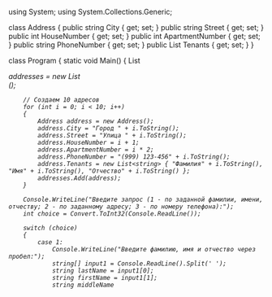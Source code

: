 using System;
using System.Collections.Generic;

class Address
{
    public string City { get; set; }
    public string Street { get; set; }
    public int HouseNumber { get; set; }
    public int ApartmentNumber { get; set; }
    public string PhoneNumber { get; set; }
    public List<string> Tenants { get; set; }
}

class Program
{
    static void Main()
    {
        List<Address> addresses = new List<Address>();

        // Создаем 10 адресов
        for (int i = 0; i < 10; i++)
        {
            Address address = new Address();
            address.City = "Город " + i.ToString();
            address.Street = "Улица " + i.ToString();
            address.HouseNumber = i + 1;
            address.ApartmentNumber = i * 2;
            address.PhoneNumber = "(999) 123-456" + i.ToString();
            address.Tenants = new List<string> { "Фамилия" + i.ToString(), "Имя" + i.ToString(), "Отчество" + i.ToString() };
            addresses.Add(address);
        }

        Console.WriteLine("Введите запрос (1 - по заданной фамилии, имени, отчеству; 2 - по заданному адресу; 3 - по номеру телефона):");
        int choice = Convert.ToInt32(Console.ReadLine());

        switch (choice)
        {
            case 1:
                Console.WriteLine("Введите фамилию, имя и отчество через пробел:");
                string[] input1 = Console.ReadLine().Split(' ');
                string lastName = input1[0];
                string firstName = input1[1];
                string middleName 
